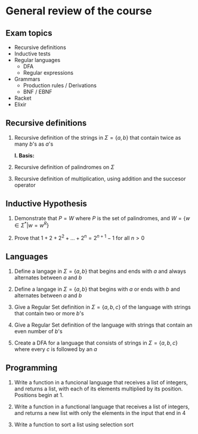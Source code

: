 # General review of the course

## Exam topics
- Recursive definitions
- Inductive tests
- Regular languages
    - DFA
    - Regular expressions
- Grammars
    - Production rules / Derivations
    - BNF / EBNF
- Racket
- Elixir

## Recursive definitions

1. Recursive definition of the strings in $\Sigma = \{a, b\}$ that contain twice as many $b$'s as $a$'s

    **I. Basis:** 

2. Recursive definition of palindromes on $\Sigma$

3. Recursive definition of multiplication, using addition and the succesor operator




## Inductive Hypothesis

1. Demonstrate that $P = W$ where $P$ is the set of palindromes, and $W = \{w \in \Sigma^* | w = w^R\}$

2. Prove that $1 + 2 + 2^2 + ... + 2^n = 2^{n+1} - 1$ for all $n > 0$


## Languages

1. Define a langage in $\Sigma = \{a, b\}$ that begins and ends with $a$ and always alternates between $a$ and $b$

2. Define a langage in $\Sigma = \{a, b\}$ that begins with $a$ or ends with $b$ and alternates between $a$ and $b$

3. Give a Regular Set definition in $\Sigma = \{a, b, c\}$ of the language with strings that contain two or more $b$'s

4. Give a Regular Set definition of the language with strings that contain an even number of $b$'s

5. Create a DFA for a language that consists of strings in $\Sigma = \{a, b, c\}$ where every $c$ is followed by an $a$

## Programming

1. Write a function in a funcional language that receives a list of integers, and returns a list, with each of its elements multiplied by its position.
Positions begin at 1.

2. Write a function in a functional language that receives a list of integers, and returns a new list with only the elements in the input that end in 4

3. Write a function to sort a list using selection sort
